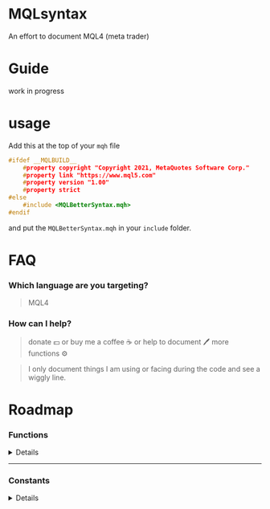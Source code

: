 # MQLsyntax

An effort to document MQL4 (meta trader)

# Guide

work in progress

# usage

Add this at the top of your `mqh` file

```cpp
#ifdef __MQLBUILD__
    #property copyright "Copyright 2021, MetaQuotes Software Corp."
    #property link "https://www.mql5.com"
    #property version "1.00"
    #property strict
#else
    #include <MQLBetterSyntax.mqh>
#endif
```

and put the `MQLBetterSyntax.mqh` in your `include` folder.

# FAQ

### Which language are you targeting?

> MQL4

### How can I help?

> donate :dollar: or buy me a coffee :coffee: or help to document :pen: more functions :gear:

> I only document things I am using or facing during the code and see a wiggly line.

# Roadmap

### Functions

<details>

- [ ] AccountBalance
- [ ] AccountCompany
- [ ] AccountCredit
- [ ] AccountCurrency
- [ ] AccountEquity
- [ ] AccountFreeMargin
- [ ] AccountFreeMarginCheck
- [ ] AccountFreeMarginMode
- [ ] AccountInfoDouble
- [ ] AccountInfoInteger
- [ ] AccountInfoString
- [ ] AccountLeverage
- [ ] AccountMargin
- [ ] AccountName
- [ ] AccountNumber
- [ ] AccountProfit
- [ ] AccountServer
- [ ] AccountStopoutLevel
- [ ] AccountStopoutMode
- [ ] acos
- [ ] Alert
- [ ] ArrayBsearch
- [ ] ArrayCompare
- [ ] ArrayCopy
- [ ] ArrayCopyRates
- [ ] ArrayCopySeries
- [ ] ArrayDimension
- [ ] ArrayFill
- [ ] ArrayFree
- [ ] ArrayGetAsSeries
- [ ] ArrayInitialize
- [ ] ArrayIsDynamic
- [ ] ArrayIsSeries
- [ ] ArrayMaximum
- [ ] ArrayMinimum
- [ ] ArrayRange
- [ ] ArrayResize
- [ ] ArraySetAsSeries
- [ ] ArraySize
- [ ] ArraySort
- [ ] asin
- [ ] atan
- [ ] Bars
- [ ] ceil
- [x] CharArrayToString
- [ ] ChartApplyTemplate
- [ ] ChartClose
- [ ] ChartFirst
- [ ] ChartGetDouble
- [ ] ChartGetInteger
- [ ] ChartGetString
- [ ] ChartID
- [ ] ChartIndicatorDelete
- [ ] ChartIndicatorName
- [ ] ChartIndicatorsTotal
- [ ] ChartNavigate
- [ ] ChartNext
- [ ] ChartOpen
- [ ] CharToStr
- [ ] CharToString
- [ ] ChartPeriod
- [ ] ChartPriceOnDropped
- [ ] ChartRedraw
- [ ] ChartSaveTemplate
- [ ] ChartScreenShot
- [ ] ChartSetDouble
- [ ] ChartSetInteger
- [ ] ChartSetString
- [ ] ChartSetSymbolPeriod
- [ ] ChartSymbol
- [ ] ChartTimeOnDropped
- [ ] ChartTimePriceToXY
- [ ] ChartWindowFind
- [ ] ChartWindowOnDropped
- [ ] ChartXOnDropped
- [ ] ChartXYToTimePrice
- [ ] ChartYOnDropped
- [ ] CheckPointer
- [ ] ColorToARGB
- [ ] ColorToString
- [ ] Comment
- [ ] CopyClose
- [ ] CopyHigh
- [ ] CopyLow
- [ ] CopyOpen
- [ ] CopyRates
- [ ] CopyTickVolume
- [ ] CopyTime
- [ ] cos
- [ ] CryptDecode
- [ ] CryptEncode
- [ ] Day
- [ ] DayOfWeek
- [ ] DayOfYear
- [ ] DebugBreak
- [ ] Digits
- [ ] DoubleToStr
- [ ] DoubleToString
- [ ] EnumToString
- [ ] EventChartCustom
- [ ] EventKillTimer
- [ ] EventSetMillisecondTimer
- [ ] EventSetTimer
- [ ] exp
- [ ] ExpertRemove
- [ ] fabs
- [ ] FileClose
- [ ] FileCopy
- [ ] FileDelete
- [ ] FileFindClose
- [ ] FileFindFirst
- [ ] FileFindNext
- [ ] FileFlush
- [ ] FileGetInteger
- [ ] FileIsEnding
- [ ] FileIsExist
- [ ] FileIsLineEnding
- [ ] FileMove
- [ ] FileOpen
- [ ] FileOpenHistory
- [ ] FileReadArray
- [ ] FileReadBool
- [ ] FileReadDatetime
- [ ] FileReadDouble
- [ ] FileReadFloat
- [ ] FileReadInteger
- [ ] FileReadLong
- [ ] FileReadNumber
- [ ] FileReadString
- [ ] FileReadStruct
- [ ] FileSeek
- [ ] FileSize
- [ ] FileTell
- [ ] FileWrite
- [ ] FileWriteArray
- [ ] FileWriteDouble
- [ ] FileWriteFloat
- [ ] FileWriteInteger
- [ ] FileWriteLong
- [ ] FileWriteString
- [ ] FileWriteStruct
- [ ] floor
- [ ] fmax
- [ ] fmin
- [ ] fmod
- [ ] FolderClean
- [ ] FolderCreate
- [ ] FolderDelete
- [ ] GetLastError
- [x] GetPointer
- [ ] GetTickCount
- [ ] GlobalVariableCheck
- [ ] GlobalVariableDel
- [ ] GlobalVariableGet
- [ ] GlobalVariableName
- [ ] GlobalVariablesDeleteAll
- [ ] GlobalVariableSet
- [ ] GlobalVariableSetOnCondition
- [ ] GlobalVariablesFlush
- [ ] GlobalVariablesTotal
- [ ] GlobalVariableTemp
- [ ] GlobalVariableTime
- [ ] HideTestIndicators
- [ ] Hour
- [ ] iAC
- [ ] iAD
- [ ] iADX
- [ ] iAlligator
- [ ] iAO
- [ ] iATR
- [ ] iBands
- [ ] iBandsOnArray
- [ ] iBars
- [ ] iBarShift
- [ ] iBearsPower
- [ ] iBullsPower
- [ ] iBWMFI
- [ ] iCCI
- [ ] iCCIOnArray
- [ ] iClose
- [ ] iCustom
- [ ] iDeMarker
- [ ] iEnvelopes
- [ ] iEnvelopesOnArray
- [ ] iForce
- [ ] iFractals
- [ ] iGator
- [ ] iHigh
- [ ] iHighest
- [ ] iIchimoku
- [ ] iLow
- [ ] iLowest
- [ ] iMA
- [ ] iMACD
- [ ] iMAOnArray
- [ ] iMFI
- [ ] iMomentum
- [ ] iMomentumOnArray
- [ ] IndicatorBuffers
- [ ] IndicatorCounted
- [ ] IndicatorDigits
- [ ] IndicatorSetDouble
- [ ] IndicatorSetInteger
- [ ] IndicatorSetString
- [ ] IndicatorShortName
- [ ] IntegerToString
- [ ] iOBV
- [ ] iOpen
- [ ] iOsMA
- [ ] iRSI
- [ ] iRSIOnArray
- [ ] iRVI
- [ ] iSAR
- [ ] IsConnected
- [ ] IsDemo
- [ ] IsDllsAllowed
- [ ] IsExpertEnabled
- [ ] IsLibrariesAllowed
- [ ] IsOptimization
- [ ] IsStopped
- [ ] iStdDev
- [ ] iStdDevOnArray
- [ ] IsTesting
- [ ] iStochastic
- [ ] IsTradeAllowed
- [ ] IsTradeContextBusy
- [ ] IsVisualMode
- [ ] iTime
- [ ] iVolume
- [ ] iWPR
- [ ] log
- [ ] log10
- [ ] MarketInfo
- [ ] MathAbs
- [ ] MathArccos
- [ ] MathArcsin
- [ ] MathArctan
- [ ] MathCeil
- [ ] MathCos
- [ ] MathExp
- [ ] MathFloor
- [ ] MathIsValidNumber
- [ ] MathLog
- [ ] MathLog10
- [ ] MathMax
- [ ] MathMin
- [ ] MathMod
- [ ] MathPow
- [ ] MathRand
- [ ] MathRound
- [ ] MathSin
- [ ] MathSqrt
- [ ] MathSrand
- [ ] MathTan
- [ ] MessageBox
- [ ] Minute
- [ ] Month
- [ ] MQLInfoInteger
- [ ] MQLInfoString
- [ ] MQLSetInteger
- [ ] NormalizeDouble
- [ ] ObjectCreate
- [ ] ObjectDelete
- [ ] ObjectDescription
- [ ] ObjectFind
- [ ] ObjectGet
- [ ] ObjectGetDouble
- [ ] ObjectGetFiboDescription
- [ ] ObjectGetInteger
- [ ] ObjectGetShiftByValue
- [ ] ObjectGetString
- [ ] ObjectGetTimeByValue
- [ ] ObjectGetValueByShift
- [ ] ObjectGetValueByTime
- [ ] ObjectMove
- [ ] ObjectName
- [ ] ObjectsDeleteAll
- [ ] ObjectSet
- [ ] ObjectSetDouble
- [ ] ObjectSetFiboDescription
- [ ] ObjectSetInteger
- [ ] ObjectSetString
- [ ] ObjectSetText
- [ ] ObjectsTotal
- [ ] ObjectType
- [ ] OrderClose
- [ ] OrderCloseBy
- [ ] OrderClosePrice
- [ ] OrderCloseTime
- [ ] OrderComment
- [ ] OrderCommission
- [ ] OrderDelete
- [ ] OrderExpiration
- [ ] OrderLots
- [ ] OrderMagicNumber
- [ ] OrderModify
- [ ] OrderOpenPrice
- [ ] OrderOpenTime
- [ ] OrderPrint
- [ ] OrderProfit
- [ ] OrderSelect
- [x] OrderSend
- [ ] OrdersHistoryTotal
- [ ] OrderStopLoss
- [ ] OrdersTotal
- [ ] OrderSwap
- [ ] OrderSymbol
- [ ] OrderTakeProfit
- [ ] OrderTicket
- [ ] OrderType
- [ ] Period
- [ ] Period
- [ ] PeriodSeconds
- [ ] PlaySound
- [ ] Point
- [ ] pow
- [ ] Print
- [ ] PrintFormat
- [ ] rand
- [ ] RefreshRates
- [ ] ResetLastError
- [ ] ResourceCreate
- [ ] ResourceFree
- [ ] ResourceReadImage
- [ ] ResourceSave
- [ ] round
- [ ] Seconds
- [ ] SendFTP
- [ ] SendMail
- [ ] SendNotification
- [ ] SeriesInfoInteger
- [ ] SetIndexArrow
- [ ] SetIndexBuffer
- [ ] SetIndexDrawBegin
- [ ] SetIndexEmptyValue
- [ ] SetIndexLabel
- [ ] SetIndexShift
- [ ] SetIndexStyle
- [ ] SetLevelStyle
- [ ] SetLevelValue
- [ ] ShortArrayToString
- [ ] ShortToString
- [ ] SignalBaseGetDouble
- [ ] SignalBaseGetInteger
- [ ] SignalBaseGetString
- [ ] SignalBaseSelect
- [ ] SignalBaseTotal
- [ ] SignalInfoGetDouble
- [ ] SignalInfoGetInteger
- [ ] SignalInfoGetString
- [ ] SignalInfoSetDouble
- [ ] SignalInfoSetInteger
- [ ] SignalSubscribe
- [ ] SignalUnsubscribe
- [ ] sin
- [ ] Sleep
- [ ] sqrt
- [ ] srand
- [ ] StringAdd
- [ ] StringBufferLen
- [ ] StringCompare
- [ ] StringConcatenate
- [ ] StringFill
- [ ] StringFind
- [ ] StringFormat
- [ ] StringGetChar
- [ ] StringGetCharacter
- [ ] StringInit
- [ ] StringLen
- [ ] StringReplace
- [ ] StringSetChar
- [ ] StringSetCharacter
- [ ] StringSplit
- [ ] StringSubstr
- [x] StringToCharArray
- [ ] StringToColor
- [ ] StringToDouble
- [ ] StringToInteger
- [ ] StringToLower
- [ ] StringToShortArray
- [ ] StringToTime
- [ ] StringToUpper
- [ ] StringTrimLeft
- [ ] StringTrimRight
- [ ] StrToDouble
- [ ] StrToInteger
- [ ] StrToTime
- [ ] StructToTime
- [ ] Symbol
- [ ] Symbol
- [ ] SymbolInfoDouble
- [ ] SymbolInfoInteger
- [ ] SymbolInfoSessionQuote
- [ ] SymbolInfoSessionTrade
- [ ] SymbolInfoString
- [ ] SymbolInfoTick
- [ ] SymbolName
- [ ] SymbolSelect
- [ ] SymbolsTotal
- [ ] tan
- [ ] TerminalClose
- [ ] TerminalCompany
- [ ] TerminalInfoDouble
- [ ] TerminalInfoInteger
- [ ] TerminalInfoString
- [ ] TerminalName
- [ ] TerminalPath
- [ ] TesterStatistics
- [ ] TextGetSize
- [ ] TextOut
- [ ] TextSetFont
- [ ] TimeCurrent
- [ ] TimeDay
- [ ] TimeDaylightSavings
- [ ] TimeDayOfWeek
- [ ] TimeDayOfYear
- [ ] TimeGMT
- [ ] TimeGMTOffset
- [ ] TimeHour
- [ ] TimeLocal
- [ ] TimeMinute
- [ ] TimeMonth
- [ ] TimeSeconds
- [ ] TimeToStr
- [ ] TimeToString
- [ ] TimeToStruct
- [ ] TimeYear
- [ ] UninitializeReason
- [ ] WebRequest
- [ ] WindowBarsPerChart
- [ ] WindowExpertName
- [ ] WindowFind
- [ ] WindowFirstVisibleBar
- [ ] WindowHandle
- [ ] WindowIsVisible
- [ ] WindowOnDropped
- [ ] WindowPriceMax
- [ ] WindowPriceMin
- [ ] WindowPriceOnDropped
- [ ] WindowRedraw
- [ ] WindowScreenShot
- [ ] WindowsTotal
- [ ] WindowTimeOnDropped
- [ ] WindowXOnDropped
- [ ] WindowYOnDropped
- [ ] Year
- [ ] ZeroMemory

</details>

---

### Constants

<details>

- [ ] \_\_DATE\_\_
- [ ] \_\_DATETIME\_\_
- [ ] \_\_FILE\_\_
- [ ] \_\_FUNCSIG\_\_
- [ ] \_\_FUNCTION\_\_
- [ ] \_\_LINE\_\_
- [x] \_\_MQLBUILD**, \_\_MQL4BUILD**
- [ ] \_\_PATH\_\_
- [ ] ACCOUNT_BALANCE
- [ ] ACCOUNT_COMPANY
- [ ] ACCOUNT_CREDIT
- [ ] ACCOUNT_CURRENCY
- [ ] ACCOUNT_EQUITY
- [ ] ACCOUNT_MARGIN_FREE
- [ ] ACCOUNT_LEVERAGE
- [ ] ACCOUNT_LIMIT_ORDERS
- [ ] ACCOUNT_LOGIN
- [ ] ACCOUNT_MARGIN
- [ ] ACCOUNT_MARGIN_LEVEL
- [ ] ACCOUNT_MARGIN_SO_CALL
- [ ] ACCOUNT_MARGIN_SO_MODE
- [ ] ACCOUNT_MARGIN_SO_SO
- [ ] ACCOUNT_NAME
- [ ] ACCOUNT_PROFIT
- [ ] ACCOUNT_SERVER
- [ ] ACCOUNT_STOPOUT_MODE_MONEY
- [ ] ACCOUNT_STOPOUT_MODE_PERCENT
- [ ] ACCOUNT_TRADE_ALLOWED
- [ ] ACCOUNT_TRADE_EXPERT
- [ ] ACCOUNT_TRADE_MODE
- [ ] ACCOUNT_TRADE_MODE_CONTEST
- [ ] ACCOUNT_TRADE_MODE_DEMO
- [ ] ACCOUNT_TRADE_MODE_REAL
- [ ] ALIGN_CENTER
- [ ] ALIGN_LEFT
- [ ] ALIGN_RIGHT
- [ ] ANCHOR_BOTTOM
- [ ] ANCHOR_CENTER
- [ ] ANCHOR_LEFT
- [ ] ANCHOR_LEFT_LOWER
- [ ] ANCHOR_LEFT_UPPER
- [ ] ANCHOR_LOWER
- [ ] ANCHOR_RIGHT
- [ ] ANCHOR_RIGHT_LOWER
- [ ] ANCHOR_RIGHT_UPPER
- [ ] ANCHOR_TOP
- [ ] ANCHOR_UPPER
- [ ] BORDER_FLAT
- [ ] BORDER_RAISED
- [ ] BORDER_SUNKEN
- [ ] CHAR_MAX
- [ ] CHAR_MIN
- [ ] CHART_AUTOSCROLL
- [ ] CHART_BARS
- [ ] CHART_BEGIN
- [ ] CHART_BRING_TO_TOP
- [ ] CHART_CANDLES
- [ ] CHART_COLOR_ASK
- [ ] CHART_COLOR_BACKGROUND
- [ ] CHART_COLOR_BID
- [ ] CHART_COLOR_CANDLE_BEAR
- [ ] CHART_COLOR_CANDLE_BULL
- [ ] CHART_COLOR_CHART_DOWN
- [ ] CHART_COLOR_CHART_LINE
- [ ] CHART_COLOR_CHART_UP
- [ ] CHART_COLOR_FOREGROUND
- [ ] CHART_COLOR_GRID
- [ ] CHART_COLOR_LAST
- [ ] CHART_COLOR_STOP_LEVEL
- [ ] CHART_COLOR_VOLUME
- [ ] CHART_COMMENT
- [ ] CHART_CURRENT_POS
- [ ] CHART_DRAG_TRADE_LEVELS
- [ ] CHART_END
- [ ] CHART_EVENT_MOUSE_MOVE
- [ ] CHART_EVENT_OBJECT_CREATE
- [ ] CHART_EVENT_OBJECT_DELETE
- [ ] CHART_FIRST_VISIBLE_BAR
- [ ] CHART_FIXED_MAX
- [ ] CHART_FIXED_MIN
- [ ] CHART_FIXED_POSITION
- [ ] CHART_FOREGROUND
- [ ] CHART_HEIGHT_IN_PIXELS
- [ ] CHART_IS_OFFLINE
- [ ] CHART_LINE
- [ ] CHART_MODE
- [ ] CHART_MOUSE_SCROLL
- [ ] CHART_POINTS_PER_BAR
- [ ] CHART_PRICE_MAX
- [ ] CHART_PRICE_MIN
- [ ] CHART_SCALE
- [ ] CHART_SCALE_PT_PER_BAR
- [ ] CHART_SCALEFIX
- [ ] CHART_SCALEFIX_11
- [ ] CHART_SHIFT
- [ ] CHART_SHIFT_SIZE
- [ ] CHART_SHOW_ASK_LINE
- [ ] CHART_SHOW_BID_LINE
- [ ] CHART_SHOW_DATE_SCALE
- [ ] CHART_SHOW_GRID
- [ ] CHART_SHOW_LAST_LINE
- [ ] CHART_SHOW_OBJECT_DESCR
- [ ] CHART_SHOW_OHLC
- [ ] CHART_SHOW_PERIOD_SEP
- [ ] CHART_SHOW_PRICE_SCALE
- [ ] CHART_SHOW_TRADE_LEVELS
- [ ] CHART_SHOW_VOLUMES
- [ ] CHART_VISIBLE_BARS
- [ ] CHART_VOLUME_HIDE
- [ ] CHART_VOLUME_TICK
- [ ] CHART_WIDTH_IN_BARS
- [ ] CHART_WIDTH_IN_PIXELS
- [ ] CHART_WINDOW_HANDLE
- [ ] CHART_WINDOW_IS_VISIBLE
- [ ] CHART_WINDOW_YDISTANCECHART_WINDOWS_TOTAL
- [ ] CHARTEVENT_CHART_CHANGE
- [ ] CHARTEVENT_CLICK
- [ ] CHARTEVENT_CUSTOM
- [ ] CHARTEVENT_CUSTOM_LAST
- [ ] CHARTEVENT_KEYDOWN
- [ ] CHARTEVENT_MOUSE_MOVE
- [ ] CHARTEVENT_OBJECT_CHANGE
- [ ] CHARTEVENT_OBJECT_CLICK
- [ ] CHARTEVENT_OBJECT_CREATE
- [ ] CHARTEVENT_OBJECT_DELETE
- [ ] CHARTEVENT_OBJECT_DRAG
- [ ] CHARTEVENT_OBJECT_ENDEDIT
- [ ] CHARTS_MAX
- [x] CLR_NONE, clrNONE
- [x] clrAliceBlue
- [x] clrAntiqueWhite
- [x] clrAqua
- [x] clrAquamarine
- [x] clrBeige
- [x] clrBisque
- [x] clrBlack
- [x] clrBlanchedAlmond
- [x] clrBlue
- [x] clrBlueViolet
- [x] clrBrown
- [x] clrBurlyWood
- [x] clrCadetBlue
- [x] clrChartreuse
- [x] clrChocolate
- [x] clrCoral
- [x] clrCornflowerBlue
- [x] clrCornsilk
- [x] clrCrimson
- [x] clrDarkBlue
- [x] clrDarkGoldenrod
- [x] clrDarkGray
- [x] clrDarkGreen
- [x] clrDarkKhaki
- [x] clrDarkOliveGreen
- [x] clrDarkOrange
- [x] clrDarkOrchid
- [x] clrDarkSalmon
- [x] clrDarkSeaGreen
- [x] clrDarkSlateBlue
- [x] clrDarkSlateGray
- [x] clrDarkTurquoise
- [x] clrDarkViolet
- [x] clrDeepPink
- [x] clrDeepSkyBlue
- [x] clrDimGray
- [x] clrDodgerBlue
- [x] clrFireBrick
- [x] clrForestGreen
- [x] clrGainsboro
- [x] clrGold
- [x] clrGoldenrod
- [x] clrGray
- [x] clrGreen
- [x] clrGreenYellow
- [x] clrHoneydew
- [x] clrHotPink
- [x] clrIndianRed
- [x] clrIndigo
- [x] clrIvory
- [x] clrKhaki
- [x] clrLavender
- [x] clrLavenderBlush
- [x] clrLawnGreen
- [x] clrLemonChiffon
- [x] clrLightBlue
- [x] clrLightCoral
- [x] clrLightCyan
- [x] clrLightGoldenrod
- [x] clrLightGray
- [x] clrLightGreen
- [x] clrLightPink
- [x] clrLightSalmon
- [x] clrLightSeaGreen
- [x] clrLightSkyBlue
- [x] clrLightSlateGray
- [x] clrLightSteelBlue
- [x] clrLightYellow
- [x] clrLime
- [x] clrLimeGreen
- [x] clrLinen
- [x] clrMagenta
- [x] clrMaroon
- [x] clrMediumAquamarine
- [x] clrMediumBlue
- [x] clrMediumOrchid
- [x] clrMediumPurple
- [x] clrMediumSeaGreen
- [x] clrMediumSlateBlue
- [x] clrMediumSpringGreen
- [x] clrMediumTurquoise
- [x] clrMediumVioletRed
- [x] clrMidnightBlue
- [x] clrMintCream
- [x] clrMistyRose
- [x] clrMoccasin
- [x] clrNavajoWhite
- [x] clrNavy
- [x] clrOldLace
- [x] clrOlive
- [x] clrOliveDrab
- [x] clrOrange
- [x] clrOrangeRed
- [x] clrOrchid
- [x] clrPaleGoldenrod
- [x] clrPaleGreen
- [x] clrPaleTurquoise
- [x] clrPaleVioletRed
- [x] clrPapayaWhip
- [x] clrPeachPuff
- [x] clrPeru
- [x] clrPink
- [x] clrPlum
- [x] clrPowderBlue
- [x] clrPurple
- [x] clrRed
- [x] clrRosyBrown
- [x] clrRoyalBlue
- [x] clrSaddleBrown
- [x] clrSalmon
- [x] clrSandyBrown
- [x] clrSeaGreen
- [x] clrSeashell
- [x] clrSienna
- [x] clrSilver
- [x] clrSkyBlue
- [x] clrSlateBlue
- [x] clrSlateGray
- [x] clrSnow
- [x] clrSpringGreen
- [x] clrSteelBlue
- [x] clrTan
- [x] clrTeal
- [x] clrThistle
- [x] clrTomato
- [x] clrTurquoise
- [x] clrViolet
- [x] clrWheat
- [x] clrWhite
- [x] clrWhiteSmoke
- [x] clrYellow
- [x] clrYellowGreen
- [ ] CORNER_LEFT_LOWER
- [ ] CORNER_LEFT_UPPER
- [ ] CORNER_RIGHT_LOWER
- [ ] CORNER_RIGHT_UPPER
- [x] CP_ACP
- [x] CP_MACCP
- [x] CP_OEMCP
- [x] CP_SYMBOL
- [x] CP_THREAD_ACP
- [x] CP_UTF7
- [x] CP_UTF8
- [ ] CRYPT_AES128
- [ ] CRYPT_AES256
- [ ] CRYPT_ARCH_ZIP
- [ ] CRYPT_BASE64
- [ ] CRYPT_DES
- [ ] CRYPT_HASH_MD5
- [ ] CRYPT_HASH_SHA1
- [ ] CRYPT_HASH_SHA256
- [ ] DBL_DIG
- [ ] DBL_EPSILON
- [ ] DBL_MANT_DIG
- [ ] DBL_MAX
- [ ] DBL_MAX_10_EXP
- [ ] DBL_MAX_EXP
- [ ] DBL_MIN
- [ ] DBL_MIN_10_EXP
- [ ] DBL_MIN_EXP
- [ ] DRAW_ARROW
- [ ] DRAW_HISTOGRAM
- [ ] DRAW_LINE
- [ ] DRAW_NONE
- [ ] DRAW_SECTION
- [ ] DRAW_ZIGZAG
- [ ] EMPTY
- [ ] EMPTY_VALUE
- [ ] ERR_ACCOUNT_DISABLED
- [ ] ERR_ARRAY_AS_PARAMETER_EXPECTED
- [ ] ERR_ARRAY_INDEX_OUT_OF_RANGE
- [ ] ERR_ARRAY_INVALID
- [ ] ERR_BROKER_BUSY
- [ ] ERR_CANNOT_CALL_FUNCTION
- [ ] ERR_CANNOT_LOAD_LIBRARY
- [ ] ERR_CANNOT_OPEN_FILE
- [ ] ERR_CHART_NOREPLY
- [ ] ERR_CHART_NOT_FOUND
- [ ] ERR_CHART_PROP_INVALID
- [ ] ERR_CHARTINDICATOR_NOT_FOUND
- [ ] ERR_CHARTWINDOW_NOT_FOUND
- [ ] ERR_COMMON_ERROR
- [ ] ERR_CUSTOM_INDICATOR_ERROR
- [ ] ERR_DLL_CALLS_NOT_ALLOWED
- [ ] ERR_DLLFUNC_CRITICALERROR
- [ ] ERR_DOUBLE_PARAMETER_EXPECTED
- [ ] ERR_END_OF_FILE
- [ ] ERR_EXTERNAL_CALLS_NOT_ALLOWED
- [ ] ERR_FILE_ARRAYRESIZE_ERROR
- [ ] ERR_FILE_BIN_STRINGSIZE
- [ ] ERR_FILE_BUFFER_ALLOCATION_ERROR
- [ ] ERR_FILE_CANNOT_CLEAN_DIRECTORY
- [ ] ERR_FILE_CANNOT_DELETE
- [ ] ERR_FILE_CANNOT_DELETE_DIRECTORY
- [ ] ERR_FILE_CANNOT_OPEN
- [ ] ERR_FILE_CANNOT_REWRITE
- [ ] ERR_FILE_DIRECTORY_NOT_EXIST
- [ ] ERR_FILE_INCOMPATIBLE
- [ ] ERR_FILE_INVALID_HANDLE
- [ ] ERR_FILE_IS_DIRECTORY
- [ ] ERR_FILE_NOT_BIN
- [ ] ERR_FILE_NOT_CSV
- [ ] ERR_FILE_NOT_DIRECTORY
- [ ] ERR_FILE_NOT_EXIST
- [ ] ERR_FILE_NOT_TOREAD
- [ ] ERR_FILE_NOT_TOWRITE
- [ ] ERR_FILE_NOT_TXT
- [ ] ERR_FILE_NOT_TXTORCSV
- [ ] ERR_FILE_READ_ERROR
- [ ] ERR_FILE_STRINGRESIZE_ERROR
- [ ] ERR_FILE_STRUCT_WITH_OBJECTS
- [ ] ERR_FILE_TOO_LONG_FILENAME
- [ ] ERR_FILE_TOO_MANY_OPENED
- [ ] ERR_FILE_WRITE_ERROR
- [ ] ERR_FILE_WRONG_DIRECTORYNAME
- [ ] ERR_FILE_WRONG_FILENAME
- [ ] ERR_FILE_WRONG_HANDLE
- [ ] ERR_FORMAT_TOO_MANY_FORMATTERS
- [ ] ERR_FORMAT_TOO_MANY_PARAMETERS
- [ ] ERR_FUNC_NOT_ALLOWED_IN_TESTING
- [ ] ERR_FUNCTION_NOT_CONFIRMED
- [ ] ERR_GLOBAL_VARIABLE_NOT_FOUND
- [ ] ERR_GLOBAL_VARIABLES_PROCESSING
- [ ] ERR_HISTORY_WILL_UPDATED
- [ ] ERR_INCOMPATIBLE_ARRAYS
- [ ] ERR_INCOMPATIBLE_FILEACCESS
- [ ] ERR_INCORRECT_SERIESARRAY_USING
- [ ] ERR_INDICATOR_CANNOT_INIT
- [ ] ERR_INDICATOR_CANNOT_LOAD
- [ ] ERR_INTEGER_PARAMETER_EXPECTED
- [ ] ERR_INTERNAL_ERROR
- [ ] ERR_INVALID_ACCOUNT
- [ ] ERR_INVALID_FUNCTION_PARAMSCNT
- [ ] ERR_INVALID_FUNCTION_PARAMVALUE
- [ ] ERR_INVALID_POINTER
- [ ] ERR_INVALID_PRICE
- [ ] ERR_INVALID_PRICE_PARAM
- [ ] ERR_INVALID_STOPS
- [ ] ERR_INVALID_TICKET
- [ ] ERR_INVALID_TRADE_PARAMETERS
- [ ] ERR_INVALID_TRADE_VOLUME
- [ ] ERR_LONG_POSITIONS_ONLY_ALLOWED
- [ ] ERR_LONGS_NOT_ALLOWED
- [ ] ERR_MALFUNCTIONAL_TRADE
- [ ] ERR_MARKET_CLOSED
- [ ] ERR_NO_CONNECTION
- [ ] ERR_NO_ERROR
- [ ] ERR_NO_HISTORY_DATA
- [ ] ERR_NO_MEMORY_FOR_ARRAYSTRING
- [ ] ERR_NO_MEMORY_FOR_CALL_STACK
- [ ] ERR_NO_MEMORY_FOR_HISTORY
- [ ] ERR_NO_MEMORY_FOR_PARAM_STRING
- [ ] ERR_NO_MEMORY_FOR_RETURNED_STR
- [ ] ERR_NO_MEMORY_FOR_TEMP_STRING
- [ ] ERR_NO_MQLERROR
- [ ] ERR_NO_OBJECT_NAME
- [ ] ERR_NO_ORDER_SELECTED
- [ ] ERR_NO_RESULT
- [ ] ERR_NO_SPECIFIED_SUBWINDOW
- [ ] ERR_NOT_ENOUGH_MONEY
- [ ] ERR_NOT_ENOUGH_RIGHTS
- [ ] ERR_NOT_ENOUGH_STACK_FOR_PARAM
- [ ] ERR_NOT_INITIALIZED_ARRAY
- [ ] ERR_NOT_INITIALIZED_ARRAYSTRING
- [ ] ERR_NOT_INITIALIZED_STRING
- [ ] ERR_NOTIFICATION_ERROR
- [ ] ERR_NOTIFICATION_PARAMETER
- [ ] ERR_NOTIFICATION_SETTINGS
- [ ] ERR_NOTIFICATION_TOO_FREQUENT
- [ ] ERR_OBJECT_ALREADY_EXISTS
- [ ] ERR_OBJECT_COORDINATES_ERROR
- [ ] ERR_OBJECT_DOES_NOT_EXIST
- [ ] ERR_OFF_QUOTES
- [ ] ERR_OLD_VERSION
- [ ] ERR_ORDER_LOCKED
- [ ] ERR_OUT_OF_MEMORY
- [ ] ERR_PRICE_CHANGED
- [ ] ERR_RECURSIVE_STACK_OVERFLOW
- [ ] ERR_REMAINDER_FROM_ZERO_DIVIDE
- [ ] ERR_REQUOTE
- [ ] ERR_RESOURCE_DUPLICATED
- [ ] ERR_RESOURCE_NOT_FOUND
- [ ] ERR_RESOURCE_NOT_SUPPORTED
- [ ] ERR_SEND_MAIL_ERROR
- [ ] ERR_SERVER_BUSY
- [ ] ERR_SHORTS_NOT_ALLOWED
- [ ] ERR_SOME_ARRAY_ERROR
- [ ] ERR_SOME_FILE_ERROR
- [ ] ERR_SOME_OBJECT_ERROR
- [ ] ERR_STRING_FUNCTION_INTERNAL
- [ ] ERR_STRING_PARAMETER_EXPECTED
- [ ] ERR_SYMBOL_SELECT
- [ ] ERR_SYSTEM_BUSY
- [ ] ERR_TOO_FREQUENT_REQUESTS
- [ ] ERR_TOO_LONG_STRING
- [ ] ERR_TOO_MANY_OPENED_FILES
- [ ] ERR_TOO_MANY_REQUESTS
- [ ] ERR_TRADE_CONTEXT_BUSY
- [ ] ERR_TRADE_DISABLED
- [ ] ERR_TRADE_ERROR
- [ ] ERR_TRADE_EXPERT_DISABLED_BY_SERVER
- [ ] ERR_TRADE_EXPIRATION_DENIED
- [ ] ERR_TRADE_HEDGE_PROHIBITED
- [ ] ERR_TRADE_MODIFY_DENIED
- [ ] ERR_TRADE_NOT_ALLOWED
- [ ] ERR_TRADE_PROHIBITED_BY_FIFO
- [ ] ERR_TRADE_TIMEOUT
- [ ] ERR_TRADE_TOO_MANY_ORDERS
- [ ] ERR_UNKNOWN_COMMAND
- [ ] ERR_UNKNOWN_OBJECT_PROPERTY
- [ ] ERR_UNKNOWN_OBJECT_TYPE
- [ ] ERR_UNKNOWN_SYMBOL
- [ ] ERR_USER_ERROR_FIRST
- [ ] ERR_WEBREQUEST_CONNECT_FAILED
- [ ] ERR_WEBREQUEST_INVALID_ADDRESS
- [ ] ERR_WEBREQUEST_REQUEST_FAILED
- [ ] ERR_WEBREQUEST_TIMEOUT
- [ ] ERR_WRONG_FILE_NAME
- [ ] ERR_WRONG_FUNCTION_POINTER
- [ ] ERR_WRONG_JUMP
- [ ] ERR_ZERO_DIVIDE
- [ ] FILE_ACCESS_DATE
- [ ] FILE_ANSI
- [ ] FILE_BIN
- [ ] FILE_COMMON
- [ ] FILE_CREATE_DATE
- [ ] FILE_CSV
- [ ] FILE_END
- [ ] FILE_EXISTS
- [ ] FILE_IS_ANSI
- [ ] FILE_IS_BINARY
- [ ] FILE_IS_COMMON
- [ ] FILE_IS_CSV
- [ ] FILE_IS_READABLE
- [ ] FILE_IS_TEXT
- [ ] FILE_IS_WRITABLE
- [ ] FILE_LINE_END
- [ ] FILE_MODIFY_DATE
- [ ] FILE_POSITION
- [ ] FILE_READ
- [ ] FILE_REWRITE
- [ ] FILE_SHARE_READ
- [ ] FILE_SHARE_WRITE
- [ ] FILE_SIZE
- [ ] FILE_TXT
- [ ] FILE_UNICODE
- [ ] FILE_WRITE
- [ ] FLT_DIG
- [ ] FLT_EPSILONFLT_MANT_DIG
- [ ] FLT_MAX
- [ ] FLT_MAX_10_EXP
- [ ] FLT_MAX_EXP
- [ ] FLT_MIN
- [ ] FLT_MIN_10_EXP
- [ ] FLT_MIN_EXP
- [ ] FRIDAY
- [ ] GANN_DOWN_TREND
- [ ] GANN_UP_TREND
- [ ] IDABORT
- [ ] IDCANCEL
- [ ] IDCONTINUE
- [ ] IDIGNORE
- [ ] IDNO
- [ ] IDOK
- [ ] IDRETRY
- [ ] IDTRYAGAIN
- [ ] IDYES
- [ ] INDICATOR_DIGITS
- [ ] INDICATOR_HEIGHT
- [ ] INDICATOR_LEVELCOLOR
- [ ] INDICATOR_LEVELS
- [ ] INDICATOR_LEVELSTYLE
- [ ] INDICATOR_LEVELTEXT
- [ ] INDICATOR_LEVELVALUE
- [ ] INDICATOR_LEVELWIDTH
- [ ] INDICATOR_MAXIMUM
- [ ] INDICATOR_MINIMUM
- [ ] INDICATOR_SHORTNAME
- [ ] INT_MAX
- [ ] INT_MIN
- [ ] INVALID_HANDLE
- [ ] IS_DEBUG_MODE
- [ ] IS_PROFILE_MODE
- [ ] LONG_MAX
- [ ] LONG_MIN
- [ ] M_1_PI
- [ ] M_2_PI
- [ ] M_2_SQRTPI
- [ ] M_E
- [ ] M_LN10
- [ ] M_LN2
- [ ] M_LOG10E
- [ ] M_LOG2E
- [ ] M_PI
- [ ] M_PI_2
- [ ] M_PI_4
- [ ] M_SQRT1_2
- [ ] M_SQRT2
- [ ] MB_ABORTRETRYIGNORE
- [ ] MB_CANCELTRYCONTINUE
- [ ] MB_DEFBUTTON1
- [ ] MB_DEFBUTTON2
- [ ] MB_DEFBUTTON3
- [ ] MB_DEFBUTTON4
- [ ] MB_ICONEXCLAMATION,
- [ ] MB_ICONWARNING
- [ ] MB_ICONINFORMATION,
- [ ] MB_ICONASTERISK
- [ ] MB_ICONQUESTION
- [ ] MB_ICONSTOP,
- [ ] MB_ICONERROR,
- [ ] MB_ICONHAND
- [ ] MB_OK
- [ ] MB_OKCANCEL
- [ ] MB_RETRYCANCEL
- [ ] MB_YESNO
- [ ] MB_YESNOCANCEL
- [x] MODE_ASK
- [x] MODE_BID
- [ ] MODE_CHIKOUSPAN
- [ ] MODE_CLOSE
- [ ] MODE_DIGITS
- [ ] MODE_EMA
- [ ] MODE_EXPIRATION
- [ ] MODE_FREEZELEVEL
- [ ] MODE_GATORJAW
- [ ] MODE_GATORLIPS
- [ ] MODE_GATORTEETH
- [ ] MODE_HIGH
- [ ] MODE_HISTORY
- [ ] MODE_KIJUNSEN
- [x] MODE_LOTSIZE
- [x] MODE_LOTSTEP
- [ ] MODE_LOW
- [ ] MODE_LOWER
- [ ] MODE_LWMA
- [ ] MODE_MAIN
- [x] MODE_MARGINCALCMODE
- [x] MODE_MARGINHEDGED
- [x] MODE_MARGININIT
- [x] MODE_MARGINMAINTENANCE
- [x] MODE_MARGINREQUIRED
- [x] MODE_MAXLOT
- [ ] MODE_MINLOT
- [ ] MODE_MINUSDI
- [ ] MODE_OPEN
- [ ] MODE_PLUSDI
- [x] MODE_POINT
- [x] MODE_PROFITCALCMODE
- [ ] MODE_SENKOUSPANA
- [ ] MODE_SENKOUSPANB
- [ ] MODE_SIGNAL
- [ ] MODE_SMA
- [ ] MODE_SMMA
- [x] MODE_SPREAD
- [ ] MODE_STARTING
- [x] MODE_STOPLEVEL
- [x] MODE_SWAPLONG
- [x] MODE_SWAPSHORT
- [ ] MODE_SWAPTYPE
- [ ] MODE_TENKANSEN
- [x] MODE_TICKSIZE
- [x] MODE_TICKVALUE
- [ ] MODE_TIME
- [ ] MODE_TRADEALLOWED
- [ ] MODE_TRADES
- [ ] MODE_UPPER
- [ ] MODE_VOLUME
- [ ] MONDAY
- [ ] MQL_DEBUG
- [ ] MQL_DLLS_ALLOWED
- [ ] QL_OPTIMIZATION
- [ ] MQL_PROFILER
- [ ] MQL_PROGRAM_NAME
- [ ] MQL_PROGRAM_PATH
- [ ] MQL_PROGRAM_TYPE
- [ ] MQL_SIGNALS_ALLOWED
- [ ] MQL_TESTER
- [ ] MQL_TRADE_ALLOWED
- [ ] MQL_VISUAL_MODE
- [ ] NULL
- [ ] OBJ_ALL_PERIODS
- [ ] OBJ_ARROW
- [ ] OBJ_ARROW_BUY
- [ ] OBJ_ARROW_CHECK
- [ ] OBJ_ARROW_DOWN
- [ ] OBJ_ARROW_LEFT_PRICE
- [ ] OBJ_ARROW_RIGHT_PRICE
- [ ] OBJ_ARROW_SELL
- [ ] OBJ_ARROW_STOP
- [ ] OBJ_ARROW_THUMB_DOWN
- [ ] OBJ_ARROW_THUMB_UP
- [ ] OBJ_ARROW_UP
- [ ] OBJ_BITMAP
- [ ] OBJ_BITMAP_LABEL
- [ ] OBJ_BUTTON
- [ ] OBJ_CHANNEL
- [ ] OBJ_CYCLES
- [ ] OBJ_EDIT
- [ ] OBJ_ELLIPSE
- [ ] OBJ_EVENT
- [ ] OBJ_EXPANSION
- [ ] OBJ_FIBO
- [ ] OBJ_FIBOARC
- [ ] OBJ_FIBOCHANNEL
- [ ] OBJ_FIBOFAN
- [ ] OBJ_FIBOTIMES
- [ ] OBJ_GANNFAN
- [ ] OBJ_GANNGRID
- [ ] OBJ_GANNLINE
- [ ] OBJ_HLINE
- [ ] OBJ_LABEL
- [ ] OBJ_NO_PERIODS, EMPTY
- [ ] OBJ_PERIOD_D1
- [ ] OBJ_PERIOD_H1
- [ ] OBJ_PERIOD_H4
- [ ] OBJ_PERIOD_M1
- [ ] OBJ_PERIOD_M15
- [ ] OBJ_PERIOD_M30
- [ ] OBJ_PERIOD_M5
- [ ] OBJ_PERIOD_MN1
- [ ] OBJ_PERIOD_W1
- [ ] OBJ_PITCHFORK
- [ ] OBJ_RECTANGLE
- [ ] OBJ_RECTANGLE_LABEL
- [ ] OBJ_REGRESSION
- [ ] OBJ_STDDEVCHANNEL
- [ ] OBJ_TEXT
- [ ] OBJ_TREND
- [ ] OBJ_TRENDBYANGLE
- [ ] OBJ_TRIANGLE
- [ ] OBJ_VLINE
- [ ] OBJPROP_ALIGN
- [ ] OBJPROP_ANCHOR
- [ ] OBJPROP_ANGLE
- [ ] OBJPROP_ARROWCODE
- [ ] OBJPROP_BACK
- [ ] OBJPROP_BGCOLOR
- [ ] OBJPROP_BMPFILE
- [ ] OBJPROP_BORDER_COLOR
- [ ] OBJPROP_BORDER_TYPE
- [ ] OBJPROP_COLOR
- [ ] OBJPROP_CORNER
- [ ] OBJPROP_CREATETIME
- [ ] OBJPROP_DEVIATION
- [ ] OBJPROP_DRAWLINES
- [ ] OBJPROP_ELLIPSE
- [ ] OBJPROP_FIBOLEVELS
- [ ] OBJPROP_FIRSTLEVEL+n
- [ ] OBJPROP_FONT
- [ ] OBJPROP_FONTSIZE
- [ ] OBJPROP_HIDDEN
- [ ] OBJPROP_LEVELCOLOR
- [ ] OBJPROP_LEVELS
- [ ] OBJPROP_LEVELSTYLE
- [ ] OBJPROP_LEVELTEXT
- [ ] OBJPROP_LEVELVALUE
- [ ] OBJPROP_LEVELWIDTH
- [ ] OBJPROP_NAME
- [ ] OBJPROP_PRICE
- [ ] OBJPROP_PRICE1
- [ ] OBJPROP_PRICE2
- [ ] OBJPROP_PRICE3
- [ ] OBJPROP_RAY
- [ ] OBJPROP_RAY_RIGHT
- [ ] OBJPROP_READONLY
- [ ] OBJPROP_SCALE
- [ ] OBJPROP_SELECTABLE
- [ ] OBJPROP_SELECTED
- [ ] OBJPROP_STATE
- [ ] OBJPROP_STYLE
- [ ] OBJPROP_SYMBOL
- [ ] OBJPROP_TEXT
- [ ] OBJPROP_TIME
- [ ] OBJPROP_TIME1
- [ ] OBJPROP_TIME2
- [ ] OBJPROP_TIME3
- [ ] OBJPROP_TIMEFRAMES
- [ ] OBJPROP_TOOLTIP
- [ ] OBJPROP_TYPE
- [ ] OBJPROP_WIDTH
- [ ] OBJPROP_XDISTANCE
- [ ] OBJPROP_XOFFSET
- [ ] OBJPROP_XSIZE
- [ ] OBJPROP_YDISTANCE
- [ ] OBJPROP_YOFFSET
- [ ] OBJPROP_YSIZE
- [ ] OBJPROP_ZORDER
- [x] OP_BUY
- [x] OP_BUYLIMIT
- [x] OP_BUYSTOP
- [x] OP_SELL
- [x] OP_SELLLIMIT
- [x] OP_SELLSTOP
- [ ] PERIOD_CURRENT
- [ ] PERIOD_D1
- [ ] PERIOD_H1
- [ ] PERIOD_H12
- [ ] PERIOD_H2
- [ ] PERIOD_H3
- [ ] PERIOD_H4
- [ ] PERIOD_H6
- [ ] PERIOD_H8
- [ ] PERIOD_M1
- [ ] PERIOD_M10
- [ ] PERIOD_M12
- [ ] PERIOD_M15
- [ ] PERIOD_M2
- [ ] PERIOD_M20
- [ ] PERIOD_M3
- [ ] PERIOD_M30
- [ ] PERIOD_M4
- [ ] PERIOD_M5
- [ ] PERIOD_M6
- [ ] PERIOD_MN1
- [ ] PERIOD_W1
- [ ] POINTER_AUTOMATIC
- [ ] POINTER_DYNAMIC
- [ ] POINTER_INVALID
- [ ] PRICE_CLOSE
- [ ] PRICE_HIGH
- [ ] PRICE_LOW
- [ ] PRICE_MEDIAN
- [ ] PRICE_OPEN
- [ ] PRICE_TYPICAL
- [ ] PRICE_WEIGHTED
- [ ] REASON_ACCOUNT
- [ ] REASON_CHARTCHANGE
- [ ] REASON_CHARTCLOSE
- [ ] REASON_CLOSE
- [ ] REASON_INITFAILED
- [ ] REASON_PARAMETERS
- [ ] REASON_PROGRAM
- [ ] REASON_RECOMPILE
- [ ] REASON_REMOVE
- [ ] REASON_TEMPLATE
- [ ] SATURDAY
- [ ] SEEK_CUR
- [ ] SEEK_END
- [ ] SEEK_SET
- [ ] SELECT_BY_POS
- [ ] SELECT_BY_TICKET
- [ ] SERIES_BARS_COUNT
- [ ] SERIES_FIRSTDATE
- [ ] SERIES_LASTBAR_DATE
- [ ] SERIES_SERVER_FIRSTDATE
- [ ] SHORT_MAX
- [ ] SHORT_MIN
- [ ] SIGNAL_BASE_AUTHOR_LOGIN
- [ ] SIGNAL_BASE_BALANCE
- [ ] SIGNAL_BASE_BROKER
- [ ] SIGNAL_BASE_BROKER_SERVER
- [ ] SIGNAL_BASE_CURRENCY
- [ ] SIGNAL_BASE_DATE_PUBLISHED
- [ ] SIGNAL_BASE_DATE_STARTED
- [ ] SIGNAL_BASE_EQUITY
- [ ] SIGNAL_BASE_GAIN
- [ ] SIGNAL_BASE_ID
- [ ] SIGNAL_BASE_LEVERAGE
- [ ] SIGNAL_BASE_MAX_DRAWDOWN
- [ ] SIGNAL_BASE_NAME
- [ ] SIGNAL_BASE_PIPS
- [ ] SIGNAL_BASE_PRICE
- [ ] SIGNAL_BASE_RATING
- [ ] SIGNAL_BASE_ROI
- [ ] SIGNAL_BASE_SUBSCRIBERS
- [ ] SIGNAL_BASE_TRADE_MODE
- [ ] SIGNAL_BASE_TRADES
- [ ] SIGNAL_INFO_CONFIRMATIONS_DISABLED
- [ ] SIGNAL_INFO_COPY_SLTP
- [ ] SIGNAL_INFO_DEPOSIT_PERCENT
- [ ] SIGNAL_INFO_EQUITY_LIMIT
- [ ] SIGNAL_INFO_ID
- [ ] SIGNAL_INFO_NAME
- [ ] SIGNAL_INFO_SLIPPAGE
- [ ] SIGNAL_INFO_SUBSCRIPTION_ENABLED
- [ ] SIGNAL_INFO_TERMS_AGREE
- [ ] SIGNAL_INFO_VOLUME_PERCENT
- [ ] STAT_BALANCE_DD
- [ ] STAT_BALANCE_DD_RELATIVE
- [ ] STAT_BALANCE_DDREL_PERCENT
- [ ] STAT_BALANCEDD_PERCENT
- [ ] STAT_BALANCEMIN
- [ ] STAT_CONLOSSMAX
- [ ] STAT_CONLOSSMAX_TRADES
- [ ] STAT_CONPROFITMAX
- [ ] STAT_CONPROFITMAX_TRADES
- [ ] STAT_CUSTOM_ONTESTER
- [ ] STAT_DEALS
- [ ] STAT_EQUITY_DD
- [ ] STAT_EQUITY_DD_RELATIVE
- [ ] STAT_EQUITY_DDREL_PERCENT
- [ ] STAT_EQUITYDD_PERCENT
- [ ] STAT_EQUITYMIN
- [ ] STAT_EXPECTED_PAYOFF
- [ ] STAT_GROSS_LOSS
- [ ] STAT_GROSS_PROFIT
- [ ] STAT_INITIAL_DEPOSIT
- [ ] STAT_LONG_TRADES
- [ ] STAT_LOSS_TRADES
- [ ] STAT_LOSSTRADES_AVGCON
- [ ] STAT_MAX_CONLOSS_TRADES
- [ ] STAT_MAX_CONLOSSES
- [ ] STAT_MAX_CONPROFIT_TRADES
- [ ] STAT_MAX_CONWINS
- [ ] STAT_MAX_LOSSTRADE
- [ ] STAT_MAX_PROFITTRADE
- [ ] STAT_MIN_MARGINLEVEL
- [ ] STAT_PROFIT
- [ ] STAT_PROFIT_FACTOR
- [ ] STAT_PROFIT_LONGTRADES
- [ ] STAT_PROFIT_SHORTTRADES
- [ ] STAT_PROFIT_TRADES
- [ ] STAT_PROFITTRADES_AVGCON
- [ ] STAT_RECOVERY_FACTOR
- [ ] STAT_SHARPE_RATIO
- [ ] STAT_SHORT_TRADES
- [ ] STAT_TRADES
- [ ] STAT_WITHDRAWAL
- [ ] STO_CLOSECLOSE
- [ ] STO_LOWHIGH
- [ ] STYLE_DASH
- [ ] STYLE_DASHDOT
- [ ] STYLE_DASHDOTDOT
- [ ] STYLE_DOT
- [ ] STYLE_SOLID
- [ ] SUNDAY
- [ ] SYMBOL_ARROWDOWN
- [ ] SYMBOL_ARROWUP
- [x] SYMBOL_ASK
- [x] SYMBOL_ASKHIGH
- [x] SYMBOL_ASKLOW
- [x] SYMBOL_BID
- [x] SYMBOL_BIDHIGH
- [x] SYMBOL_BIDLOW
- [ ] SYMBOL_CHECKSIGN
- [ ] SYMBOL_CURRENCY_BASE
- [ ] SYMBOL_CURRENCY_MARGIN
- [ ] SYMBOL_CURRENCY_PROFIT
- [ ] SYMBOL_DESCRIPTION
- [ ] SYMBOL_DIGITS
- [ ] SYMBOL_EXPIRATION_MODE SYMBOL_EXPIRATION_TIME
- [ ] SYMBOL_FILLING_MODE
- [x] SYMBOL_LAST
- [x] SYMBOL_LASTHIGH
- [x] SYMBOL_LASTLOW
- [ ] SYMBOL_LEFTPRICE
- [ ] SYMBOL_MARGIN_INITIAL
- [ ] SYMBOL_MARGIN_LIMIT
- [x] SYMBOL_MARGIN_LONG
- [x] SYMBOL_MARGIN_MAINTENANCE
- [x] SYMBOL_MARGIN_SHORT
- [x] SYMBOL_MARGIN_STOP
- [x] SYMBOL_MARGIN_STOPLIMIT
- [ ] SYMBOL_ORDER_MODE
- [ ] SYMBOL_PATH
- [x] SYMBOL_POINT
- [ ] SYMBOL_RIGHTPRICE
- [ ] SYMBOL_SELECT
- [x] SYMBOL_SESSION_AW
- [ ] SYMBOL_SESSION_BUY_ORDERS
- [ ] SYMBOL_SESSION_BUY_ORDERS_VOLUME
- [x] SYMBOL_SESSION_CLOSE
- [ ] SYMBOL_SESSION_DEALS
- [ ] SYMBOL_SESSION_INTEREST
- [ ] SYMBOL_SESSION_OPEN
- [x] SYMBOL_SESSION_PRICE_LIMIT_MAX
- [x] SYMBOL_SESSION_PRICE_LIMIT_MIN
- [x] SYMBOL_SESSION_PRICE_SETTLEMENT
- [ ] SYMBOL_SESSION_SELL_ORDERS
- [x] SYMBOL_SESSION_SELL_ORDERS_VOLUME
- [ ] SYMBOL_SESSION_TURNOVER
- [x] SYMBOL_SESSION_VOLUME
- [ ] SYMBOL_SPREAD
- [ ] SYMBOL_SPREAD_FLOAT
- [ ] SYMBOL_START_TIME
- [ ] SYMBOL_STOPSIGN
- [x] SYMBOL_SWAP_LONG
- [ ] SYMBOL_SWAP_MODE
- [ ] SYMBOL_SWAP_ROLLOVER3DAYS
- [x] SYMBOL_SWAP_SHORT
- [ ] SYMBOL_THUMBSDOWN
- [ ] SYMBOL_THUMBSUP
- [ ] SYMBOL_TIME
- [ ] SYMBOL_TRADE_CALC_MODE
- [x] SYMBOL_TRADE_CONTRACT_SIZE
- [ ] SYMBOL_TRADE_EXECUTION_EXCHANGE
- [ ] SYMBOL_TRADE_EXECUTION_INSTANT
- [ ] SYMBOL_TRADE_EXECUTION_MARKET
- [ ] SYMBOL_TRADE_EXECUTION_REQUEST
- [ ] SYMBOL_TRADE_EXEMODE
- [ ] SYMBOL_TRADE_FREEZE_LEVEL
- [ ] SYMBOL_TRADE_MODE
- [ ] SYMBOL_TRADE_MODE_CLOSEONLY
- [ ] SYMBOL_TRADE_MODE_DISABLED
- [ ] SYMBOL_TRADE_MODE_FULL
- [ ] SYMBOL_TRADE_MODE_LONGONLY
- [ ] SYMBOL_TRADE_MODE_SHORTONLY
- [ ] SYMBOL_TRADE_STOPS_LEVEL
- [x] SYMBOL_TRADE_TICK_SIZE
- [x] SYMBOL_TRADE_TICK_VALUE
- [x] SYMBOL_TRADE_TICK_VALUE_LOSS
- [x] SYMBOL_TRADE_TICK_VALUE_PROFIT
- [x] SYMBOL_VOLUME
- [x] SYMBOL_VOLUME_LIMIT
- [x] SYMBOL_VOLUME_MAX
- [x] SYMBOL_VOLUME_MIN
- [x] SYMBOL_VOLUME_STEP
- [ ] SYMBOL_VOLUMEHIGH
- [ ] SYMBOL_VOLUMELOW
- [ ] TERMINAL_BUILD
- [ ] TERMINAL_CODEPAGE
- [ ] TERMINAL_COMMONDATA_PATH
- [ ] TERMINAL_COMMUNITY_ACCOUNT
- [ ] TERMINAL_COMMUNITY_BALANCE
- [ ] TERMINAL_COMMUNITY_CONNECTION
- [ ] TERMINAL_COMPANY
- [ ] TERMINAL_CONNECTED
- [ ] TERMINAL_CPU_CORES
- [ ] TERMINAL_DATA_PATH
- [ ] TERMINAL_DISK_SPACE
- [ ] TERMINAL_DLLS_ALLOWED
- [ ] TERMINAL_EMAIL_ENABLED
- [ ] TERMINAL_FTP_ENABLED
- [ ] TERMINAL_LANGUAGE
- [ ] TERMINAL_MAXBARS
- [ ] TERMINAL_MEMORY_AVAILABLE
- [ ] TERMINAL_MEMORY_PHYSICAL
- [ ] TERMINAL_MEMORY_TOTAL
- [ ] TERMINAL_MEMORY_USED
- [ ] TERMINAL_MQID
- [ ] TERMINAL_NAME
- [ ] TERMINAL_NOTIFICATIONS_ENABLED
- [ ] TERMINAL_PATH
- [ ] TERMINAL_PING_LAST
- [ ] TERMINAL_SCREEN_DPI
- [ ] TERMINAL_TRADE_ALLOWED
- [ ] THURSDAY
- [ ] TUESDAY
- [ ] UCHAR_MAX
- [ ] UINT_MAX
- [ ] ULONG_MAX
- [ ] USHORT_MAX
- [ ] VOLUME_TICK
- [ ] WEDNESDAY
- [ ] WHOLE_ARRAY
- [ ] WRONG_VALUE

</details>
